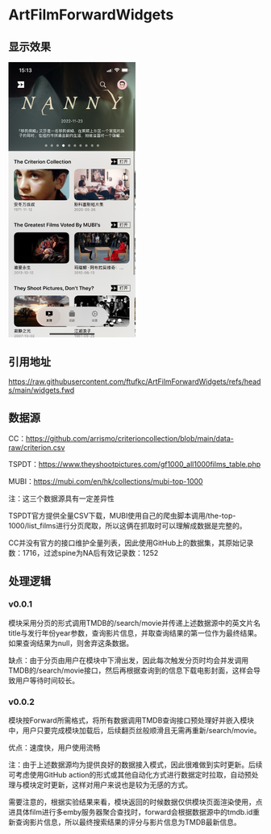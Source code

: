 # ArtFilmForwardWidgets

## 显示效果

<img src="https://raw.githubusercontent.com/ftufkc/ArtFilmForwardWidgets/refs/heads/main/assert/IMG_8623.PNG" alt="示例图" style="width:50%;"/>

## 引用地址

https://raw.githubusercontent.com/ftufkc/ArtFilmForwardWidgets/refs/heads/main/widgets.fwd

## 数据源

CC：https://github.com/arrismo/criterioncollection/blob/main/data-raw/criterion.csv

TSPDT：https://www.theyshootpictures.com/gf1000_all1000films_table.php

MUBI：https://mubi.com/en/hk/collections/mubi-top-1000

注：这三个数据源具有一定差异性

TSPDT官方提供全量CSV下载，MUBI使用自己的爬虫脚本调用/the-top-1000/list_films进行分页爬取，所以这俩在抓取时可以理解成数据是完整的。

CC并没有官方的接口维护全量列表，因此使用GitHub上的数据集，其原始记录数：1716，过滤spine为NA后有效记录数：1252

## 处理逻辑

### v0.0.1

模块采用分页的形式调用TMDB的/search/movie并传递上述数据源中的英文片名title与发行年份year参数，查询影片信息，并取查询结果的第一位作为最终结果。如果查询结果为null，则舍弃这条数据。

缺点：由于分页由用户在模块中下滑出发，因此每次触发分页时均会并发调用TMDB的/search/movie接口，然后再根据查询到的信息下载电影封面，这样会导致用户等待时间较长。

### v0.0.2

模块按Forward所需格式，将所有数据调用TMDB查询接口预处理好并嵌入模块中，用户只要完成模块加载后，后续翻页丝般顺滑且无需再重新/search/movie。

优点：速度快，用户使用流畅

注：由于上述数据源均为提供良好的数据接入模式，因此很难做到实时更新。后续可考虑使用GitHub action的形式或其他自动化方式进行数据定时拉取，自动预处理与模块定时更新，这样对用户来说也是较为无感的方式。

需要注意的，根据实验结果来看，模块返回的时候数据仅供模块页面渲染使用，点进具体film进行多emby服务器聚合查找时，forward会根据数据源中的tmdb.id重新查询影片信息，所以最终搜索结果的评分与影片信息为TMDB最新信息。



